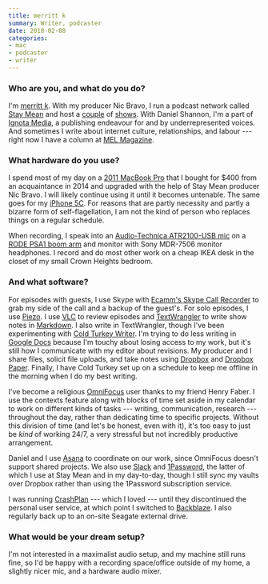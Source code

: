 ```yaml
---
title: merritt k
summary: Writer, podcaster
date: 2018-02-08
categories:
- mac
- podcaster
- writer
---
```


### Who are you, and what do you do?

I'm [merritt k](http://merrittk.com/ "merritt's website."). With my producer Nic Bravo, I run a podcast network called [Stay Mean](https://staymean.co/ "A podcast network.") and host a [couple](http://woodlandsecrets.co/ "merritt's conversation podcast.") of [shows](http://dadfeelings.com/ "merritt's podcast about father-type figures."). With Daniel Shannon, I'm a part of [Ignota Media](https://ignota.media/ "A publishing group for underrepresented voices."), a publishing endeavour for and by underrepresented voices. And sometimes I write about internet culture, relationships, and labour --- right now I have a column at [MEL Magazine](https://melmagazine.com/@merritt_k "merritt's articles in MEL Magazine.").

### What hardware do you use?

I spend most of my day on a [2011 MacBook Pro][macbook-pro] that I bought for $400 from an acquaintance in 2014 and upgraded with the help of Stay Mean producer Nic Bravo. I will likely continue using it until it becomes untenable. The same goes for my [iPhone 5C][iphone-5c]. For reasons that are partly necessity and partly a bizarre form of self-flagellation, I am not the kind of person who replaces things on a regular schedule. 

When recording, I speak into an [Audio-Technica ATR2100-USB mic][atr2100-usb] on a [RODE PSA1 boom arm][psa1] and monitor with Sony MDR-7506 monitor headphones. I record and do most other work on a cheap IKEA desk in the closet of my small Crown Heights bedroom.

### And what software?

For episodes with guests, I use Skype with [Ecamm's Skype Call Recorder][call-recorder] to grab my side of the call and a backup of the guest's. For solo episodes, I use [Piezo][]. I use [VLC][] to review episodes and [TextWrangler][] to write show notes in [Markdown][]. I also write in TextWrangler, though I've been experimenting with [Cold Turkey Writer][cold-turkey-writer]. I'm trying to do less writing in [Google Docs][google-docs] because I'm touchy about losing access to my work, but it's still how I communicate with my editor about revisions. My producer and I share files, solicit file uploads, and take notes using [Dropbox][] and [Dropbox Paper][dropbox-paper]. Finally, I have Cold Turkey set up on a schedule to keep me offline in the morning when I do my best writing.

I've become a religious [OmniFocus][] user thanks to my friend Henry Faber. I use the contexts feature along with blocks of time set aside in my calendar to work on different kinds of tasks --- writing, communication, research --- throughout the day, rather than dedicating time to specific projects. Without this division of time (and let's be honest, even with it), it's too easy to just be _kind_ of working 24/7, a very stressful but not incredibly productive arrangement. 

Daniel and I use [Asana][] to coordinate on our work, since OmniFocus doesn't support shared projects. We also use [Slack][] and [1Password][], the latter of which I use at Stay Mean and in my day-to-day, though I still sync my vaults over Dropbox rather than using the 1Password subscription service.

I was running [CrashPlan][] --- which I loved --- until they discontinued the personal user service, at which point I switched to [Backblaze][]. I also regularly back up to an on-site Seagate external drive.

### What would be your dream setup?

I'm not interested in a maximalist audio setup, and my machine still runs fine, so I'd be happy with a recording space/office outside of my home, a slightly nicer mic, and a hardware audio mixer.

[1password]: https://1password.com "Password management software for Mac OS X."
[asana]: https://asana.com/ "A project management service."
[atr2100-usb]: https://www.audio-technica.com/world_map/cms/wired_mics/b8dd84773f83092c/ "A USB-based microphone."
[backblaze]: http://web.archive.org/web/20230716083556/https://www.backblaze.com/cloud-backup.html "Online backup."
[call-recorder]: https://www.ecamm.com/mac/callrecorder/ "Software for recording Skype conversations."
[cold-turkey-writer]: https://getcoldturkey.com/writer/ "A distraction-free text editor."
[crashplan]: http://web.archive.org/web/20230919121536/https://www.crashplan.com/en-us/ "An online backup service."
[dropbox-paper]: https://www.dropbox.com/paper/start?no_redirect=1 "A document collaboration service."
[dropbox]: https://www.dropbox.com/ "Online syncing and storage."
[google-docs]: https://en.wikipedia.org/wiki/Google_Docs "A web-based office suite."
[iphone-5c]: https://en.wikipedia.org/wiki/IPhone_5C "An iOS smartphone."
[macbook-pro]: https://www.apple.com/macbook-pro/ "A laptop."
[markdown]: https://daringfireball.net/projects/markdown/ "An email-like format for marking up text."
[omnifocus]: https://www.omnigroup.com/omnifocus/ "Task management software for the Mac."
[piezo]: https://rogueamoeba.com/piezo/ "A recording app for the Mac."
[psa1]: http://web.archive.org/web/20210227150054/https://rode.com/accessories/psa1 "A microphone boom."
[slack]: https://slack.com/intl/ja-jp/ "A collaboration service."
[textwrangler]: http://www.barebones.com/products/textwrangler/ "A free, powerful text editor for the Mac."
[vlc]: http://www.videolan.org/vlc/ "An open-source media player."
